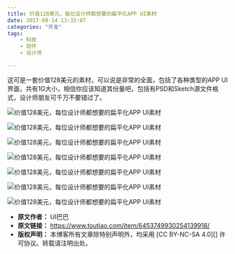 ```yaml
---
title: 价值128美元，每位设计师都想要的扁平化APP UI素材
date: 2017-08-14 13:32:07
categories: "开发"
tags:
	- 科技
	- 软件
	- 设计师

---
```


这可是一套价值128美元的素材，可以说是非常的全面，包括了各种类型的APP UI界面，共有1G大小，相信你应该知道其份量吧，包括有PSD和Sketch源文件格式，设计师朋友可千万不要错过了。

![价值128美元，每位设计师都想要的扁平化APP UI素材][128_APP UI]

![价值128美元，每位设计师都想要的扁平化APP UI素材][128_APP UI 1]

![价值128美元，每位设计师都想要的扁平化APP UI素材][128_APP UI 2]

![价值128美元，每位设计师都想要的扁平化APP UI素材][128_APP UI 3]

![价值128美元，每位设计师都想要的扁平化APP UI素材][128_APP UI 4]

![价值128美元，每位设计师都想要的扁平化APP UI素材][128_APP UI 5]

![价值128美元，每位设计师都想要的扁平化APP UI素材][128_APP UI 6]


[128_APP UI]: /pro/os/crawler/MMNR-BJBM-IQE3.jpg
[128_APP UI 1]: /pro/os/crawler/7ZIB-UENR-RVNY.jpg
[128_APP UI 2]: /pro/os/crawler/JIJE-VUBJ-MRYM.jpg
[128_APP UI 3]: /pro/os/crawler/MBE2-EZBF-QVMA.jpg
[128_APP UI 4]: /pro/os/crawler/UQBR-IERI-EERQ.jpg
[128_APP UI 5]: /pro/os/crawler/YBME-7REZ-RVN3.jpg
[128_APP UI 6]: /pro/os/crawler/YQVZ-A3AY-Q6N3.jpg
 *  **原文作者：** UI巴巴
 *  **原文链接：** https://www.toutiao.com/item/6453749930254139918/
 *  **版权声明：** 本博客所有文章除特别声明外，均采用 [CC BY-NC-SA 4.0][] 许可协议。转载请注明出处。